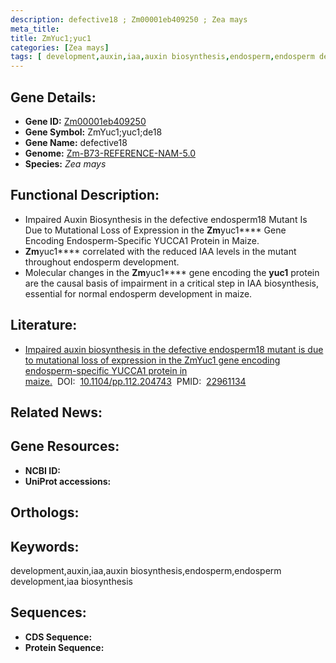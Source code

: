 ```yaml
---
description: defective18 ; Zm00001eb409250 ; Zea mays
meta_title:
title: ZmYuc1;yuc1
categories: [Zea mays]
tags: [ development,auxin,iaa,auxin biosynthesis,endosperm,endosperm development,iaa biosynthesis ]
---
```


## Gene Details:
- **Gene ID:**	[Zm00001eb409250]()
- **Gene Symbol:** ZmYuc1;yuc1;de18
- **Gene Name:** defective18
- **Genome:** [Zm-B73-REFERENCE-NAM-5.0]()
- **Species:** *Zea mays*

## Functional Description:
   - Impaired Auxin Biosynthesis in the defective endosperm18 Mutant Is Due to Mutational Loss of Expression in the **Zm**yuc1**** Gene Encoding Endosperm-Specific YUCCA1 Protein in Maize.
   - **Zm**yuc1**** correlated with the reduced IAA levels in the mutant throughout endosperm development.
   - Molecular changes in the **Zm**yuc1**** gene encoding the **yuc1** protein are the causal basis of impairment in a critical step in IAA biosynthesis, essential for normal endosperm development in maize.

## Literature:
   - [Impaired auxin biosynthesis in the defective endosperm18 mutant is due to mutational loss of expression in the ZmYuc1 gene encoding endosperm-specific YUCCA1 protein in maize.]( https://academic.oup.com/plphys/article/160/3/1318/6109423?login=true)&nbsp;&nbsp;DOI:&nbsp;&nbsp;[10.1104/pp.112.204743](https://academic.oup.com/plphys/article/160/3/1318/6109423?login=true)&nbsp;&nbsp;PMID:&nbsp;&nbsp;[22961134](https://pubmed.ncbi.nlm.nih.gov/22961134/)

## Related News:

## Gene Resources:
- **NCBI ID:** [](https://www.ncbi.nlm.nih.gov/gene/?term=)
- **UniProt accessions:** [](https://www.uniprot.org/uniprotkb//entry)

## Orthologs:

## Keywords:
development,auxin,iaa,auxin biosynthesis,endosperm,endosperm development,iaa biosynthesis

## Sequences:
- **CDS Sequence:**
- **Protein Sequence:**
